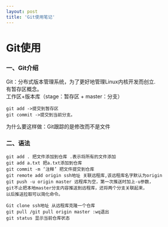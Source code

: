 ```yaml
---
layout: post
title: 'Git使用笔记'
---
```

<!-- ![tupian]({{site.url}}/assets/logo.png) -->
# Git使用

### 一、Git介绍
Git：分布式版本管理系统，为了更好地管理Linux内核开发而创立.  
有暂存区概念。  
工作区+版本库（stage：暂存区 + master：分支）    

```
git add ->提交到暂存区 
git commit ->提交到当前分支。
```  
为什么要这样做：Git跟踪的是修改而不是文件

### 二、语法

```
git add . 把文件添加到仓库 .表示将所有的文件添加
git add a.txt 把a.txt添加到仓库
git commit -m ‘注释’ 把文件提交到仓库
git remote add origin ssh地址 关联远程库,该远程库名字默认为origin
git push -u origin master 远程库为空，第一次推送时加上-u参数，
git不止把本地master分支内容推送到远程库，还将两个分支关联起来，
以后推送拉取可以简化命令。
```  

```
Git clone ssh地址 从远程库克隆一个仓库
git pull /git pull origin master :wq退出
git status 显示当前仓库状态

```

　　　　